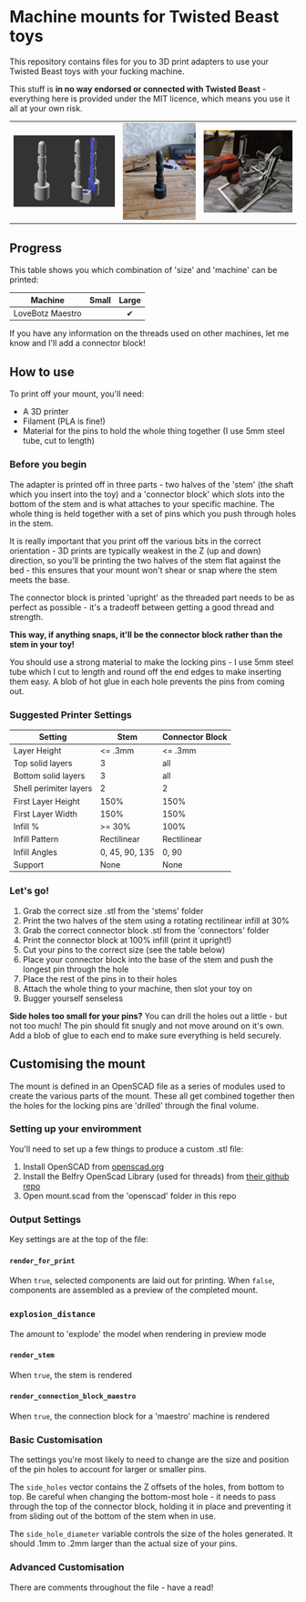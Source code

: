 # Machine mounts for Twisted Beast toys
This repository contains files for you to 3D print adapters to use your Twisted Beast toys with your fucking machine.

This stuff is **in no way endorsed or connected with Twisted Beast** - everything here is provided under the MIT licence, which means you use it all at your own risk.

|   |   |   |
|---|---|---|
|![3D render of the large adapter](images/adapter_large.png)|![Printed and assembled adapter](images/large_printed.jpg)|![Adapter mounted on a Maestro](images/large_mounted.jpg)|


## Progress
This table shows you which combination of 'size' and 'machine' can be printed:

| Machine | Small | Large |
| ---     |:---:  |:---:  |
| LoveBotz Maestro ||✔|

If you have any information on the threads used on other machines, let me know and I'll add a connector block!

## How to use
To print off your mount, you'll need:
 - A 3D printer
 - Filament (PLA is fine!)
 - Material for the pins to hold the whole thing together (I use 5mm steel tube, cut to length)

### Before you begin
The adapter is printed off in three parts - two halves of the 'stem' (the shaft which you insert into the toy) and a 'connector block' which slots into the bottom of the stem and is what attaches to your specific machine. The whole thing is held together with a set of pins which you push through holes in the stem.

It is really important that you print off the various bits in the correct orientation - 3D prints are typically weakest in the Z (up and down) direction, so you'll be printing the two halves of the stem flat against the bed - this ensures that your mount won't shear or snap where the stem meets the base.

The connector block is printed 'upright' as the threaded part needs to be as perfect as possible - it's a tradeoff between getting a good thread and strength.

**This way, if anything snaps, it'll be the connector block rather than the stem in your toy!**

You should use a strong material to make the locking pins - I use 5mm steel tube which I cut to length and round off the end edges to make inserting them easy. A blob of hot glue in each hole prevents the pins from coming out.

### Suggested Printer Settings
| Setting | Stem | Connector Block |
| --- | --- | --- |
| Layer Height | <= .3mm | <= .3mm |
| Top solid layers | 3 | all |
| Bottom solid layers | 3 | all |
| Shell perimiter layers | 2 | 2 |
| First Layer Height | 150% | 150% |
| First Layer Width | 150% | 150% |
| Infill %  | >= 30% | 100% |
| Infill Pattern | Rectilinear | Rectilinear |
| Infill Angles | 0, 45, 90, 135 | 0, 90 |
| Support | None | None |

### Let's go!
1. Grab the correct size .stl from the 'stems' folder
1. Print the two halves of the stem using a rotating rectilinear infill at 30%
1. Grab the correct connector block .stl from the 'connectors' folder
1. Print the connector block at 100% infill (print it upright!)
1. Cut your pins to the correct size (see the table below)
1. Place your connector block into the base of the stem and push the longest pin through the hole
1. Place the rest of the pins in to their holes
1. Attach the whole thing to your machine, then slot your toy on
1. Bugger yourself senseless

**Side holes too small for your pins?** You can drill the holes out a little - but not too much! The pin should fit snugly and not move around on it's own. Add a blob of glue to each end to make sure everything is held securely.

## Customising the mount
The mount is defined in an OpenSCAD file as a series of modules used to create the various parts of the mount. These all get combined together then the holes for the locking pins are 'drilled' through the final volume.

### Setting up your enviromment
You'll need to set up a few things to produce a custom .stl file:
1. Install OpenSCAD from [openscad.org](https://openscad.org)
1. Install the Belfry OpenScad Library (used for threads) from [their github repo](https://github.com/revarbat/BOSL#installation)
1. Open mount.scad from the 'openscad' folder in this repo

### Output Settings
Key settings are at the top of the file:

#### `render_for_print`
When `true`, selected components are laid out for printing. When `false`, components are assembled as a preview of the completed mount.

### `explosion_distance`
The amount to 'explode' the model when rendering in preview mode

#### `render_stem`
When `true`, the stem is rendered

#### `render_connection_block_maestro`
When `true`, the connection block for a 'maestro' machine is rendered

### Basic Customisation
The settings you're most likely to need to change are the size and position of the pin holes to account for larger or smaller pins.

The `side_holes` vector contains the Z offsets of the holes, from bottom to top. Be careful when changing the bottom-most hole - it needs to pass through the top of the connector block, holding it in place and preventing it from sliding out of the bottom of the stem when in use.

The `side_hole_diameter` variable controls the size of the holes generated. It should .1mm to .2mm larger than the actual size of your pins.

### Advanced Customisation
There are comments throughout the file - have a read!